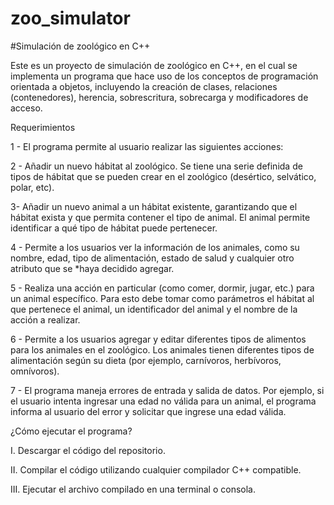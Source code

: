 # zoo_simulator

#Simulación de zoológico en C++

Este es un proyecto de simulación de zoológico en C++, en el cual se implementa un programa que hace uso de los conceptos de programación orientada a objetos, incluyendo la creación de clases, relaciones (contenedores), herencia, sobrescritura, sobrecarga y modificadores de acceso.

Requerimientos

1 - El programa permite al usuario realizar las siguientes acciones:

2 - Añadir un nuevo hábitat al zoológico. Se tiene una serie definida de tipos de hábitat que se pueden crear en el zoológico (desértico, selvático, polar, etc).

3- Añadir un nuevo animal a un hábitat existente, garantizando que el hábitat exista y que permita contener el tipo de animal. El animal permite identificar a qué tipo de hábitat puede pertenecer.

4 - Permite a los usuarios ver la información de los animales, como su nombre, edad, tipo de alimentación, estado de salud y cualquier otro atributo que se *haya decidido agregar.

5 - Realiza una acción en particular (como comer, dormir, jugar, etc.) para un animal específico. Para esto debe tomar como parámetros el hábitat al que pertenece el animal, un identificador del animal y el nombre de la acción a realizar.

6 - Permite a los usuarios agregar y editar diferentes tipos de alimentos para los animales en el zoológico. Los animales tienen diferentes tipos de alimentación según su dieta (por ejemplo, carnívoros, herbívoros, omnívoros).

7 - El programa maneja errores de entrada y salida de datos. Por ejemplo, si el usuario intenta ingresar una edad no válida para un animal, el programa informa al usuario del error y solicitar que ingrese una edad válida.

¿Cómo ejecutar el programa?

I. Descargar el código del repositorio.

II. Compilar el código utilizando cualquier compilador C++ compatible.

III. Ejecutar el archivo compilado en una terminal o consola.
